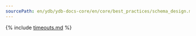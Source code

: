 ```yaml
---
sourcePath: en/ydb/ydb-docs-core/en/core/best_practices/schema_design.md
---
```


{% include [timeouts.md](_includes/schema_design.md) %}
